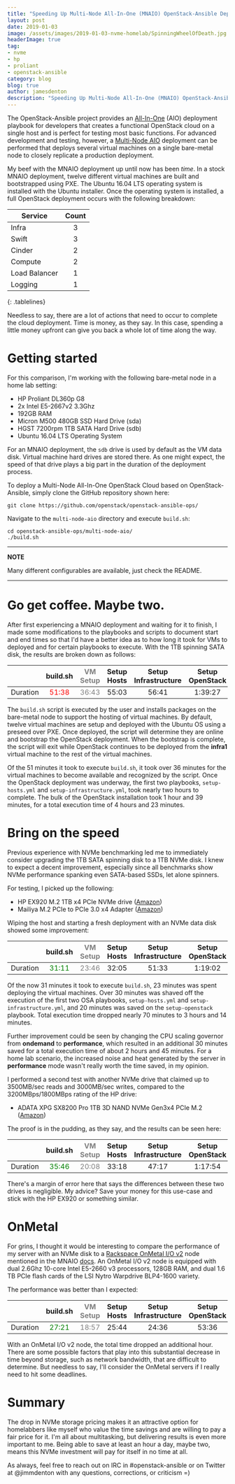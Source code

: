 ```yaml
---
title: "Speeding Up Multi-Node All-In-One (MNAIO) OpenStack-Ansible Deployments"
layout: post
date: 2019-01-03
image: /assets/images/2019-01-03-nvme-homelab/SpinningWheelOfDeath.jpg
headerImage: true
tag:
- nvme
- hp
- proliant
- openstack-ansible
category: blog
blog: true
author: jamesdenton
description: "Speeding Up Multi-Node All-In-One (MNAIO) OpenStack-Ansible Deployments w/ NVMe"
---
```


<style>
.tablelines table, .tablelines td, .tablelines th {
        border: 1px solid black;
        }
</style>

The OpenStack-Ansible project provides an [All-In-One](https://docs.openstack.org/openstack-ansible/latest/user/aio/quickstart.html) (AIO) deployment playbook for developers that creates a functional OpenStack cloud on a single host and is perfect for testing most basic functions. For advanced development and testing, however, a [Multi-Node AIO](https://github.com/openstack/openstack-ansible-ops/tree/master/multi-node-aio) deployment can be performed that deploys several virtual machines on a single bare-metal node to closely replicate a production deployment.

<!--more-->
My beef with the MNAIO deployment up until now has been _time_. In a stock MNAIO deployment, twelve different virtual machines are built and bootstrapped using PXE. The Ubuntu 16.04 LTS operating system is installed with the Ubuntu installer. Once the operating system is installed, a full OpenStack deployment occurs with the following breakdown:

| Service       | Count |
|---------------|:-----:|
| Infra         | 3     |
| Swift         | 3     |
| Cinder        | 2     |
| Compute       | 2     |
| Load Balancer | 1     |
| Logging       | 1     |
{: .tablelines}

Needless to say, there are a lot of actions that need to occur to complete the cloud deployment. Time is money, as they say. In this case, spending a little money upfront can give you back a whole lot of time along the way.
 
# Getting started

For this comparison, I'm working with the following bare-metal node in a home lab setting:

- HP Proliant DL360p G8
- 2x Intel E5-2667v2 3.3Ghz
- 192GB RAM
- Micron M500 480GB SSD Hard Drive (sda)
- HGST 7200rpm 1TB SATA Hard Drive (sdb)
- Ubuntu 16.04 LTS Operating System

For an MNAIO deployment, the `sdb` drive is used by default as the VM data disk. Virtual machine hard drives are stored there. As one might expect, the speed of that drive plays a big part in the duration of the deployment process.

To deploy a Multi-Node All-In-One OpenStack Cloud based on OpenStack-Ansible, simply clone the GitHub repository shown here:

```
git clone https://github.com/openstack/openstack-ansible-ops/
```

Navigate to the `multi-node-aio` directory and execute `build.sh`:

```
cd openstack-ansible-ops/multi-node-aio/
./build.sh
```

---
**NOTE**

Many different configurables are available, just check the README.

---

# Go get coffee. Maybe two.

After first experiencing a MNAIO deployment and waiting for it to finish, I made some modifications to the playbooks and scripts to document start and end times so that I'd have a better idea as to how long it took for VMs to deployed and for certain playbooks to execute. With the 1TB spinning SATA disk, the results are broken down as follows:

|          | build.sh | <span style="color:grey">VM Setup</span> | Setup Hosts | Setup Infrastructure | Setup OpenStack | Total   |
|----------|:--------:|:--------:|:--------:|:--------:|:--------:|:--------:|
| Duration | <span style="color:red">51:38</span>    | <span style="color: grey">36:43</span>   | 55:03       | 56:41                | 1:39:27         | <span style="color:red">4:22:49</span> |

The `build.sh` script is executed by the user and installs packages on the bare-metal node to support the hosting of virtual machines. By default, twelve virtual machines are setup and deployed with the Ubuntu OS using a preseed over PXE. Once deployed, the script will determine they are online and bootstrap the OpenStack deployment. When the bootstrap is complete, the script will exit while OpenStack continues to be deployed from the **infra1** virtual machine to the rest of the virtual machines.

Of the 51 minutes it took to execute `build.sh`, it took over 36 minutes for the virtual machines to become available and recognized by the script. Once the OpenStack deployment was underway, the first two playbooks, `setup-hosts.yml` and `setup-infrastructure.yml`, took nearly two hours to complete. The bulk of the OpenStack installation took 1 hour and 39 minutes, for a total execution time of 4 hours and 23 minutes.


# Bring on the speed

Previous experience with NVMe benchmarking led me to immediately consider upgrading the 1TB SATA spinning disk to a 1TB NVMe disk. I knew to expect a decent improvement, especially since all benchmarks show NVMe performance spanking even SATA-based SSDs, let alone spinners. 

For testing, I picked up the following:

- HP EX920 M.2 1TB x4 PCIe NVMe drive ([Amazon](https://amzn.to/2GVDfMn))
- Mailiya M.2 PCIe to PCIe 3.0 x4 Adapter ([Amazon](https://amzn.to/2LNVZMJ))

Wiping the host and starting a fresh deployment with an NVMe data disk showed some improvement: 

|          | build.sh | <span style="color:grey">VM Setup</span> | Setup Hosts | Setup Infrastructure | Setup OpenStack | Total   |
|----------|:--------:|:--------:|:--------:|:--------:|:--------:|:--------:|
| Duration | <span style="color:green">31:11</span> | <span style="color:grey">23:46</span>   | 32:05       | 51:33                | 1:19:02         | <span style="color:green">3:13:51</span> |

Of the now 31 minutes it took to execute `build.sh`, 23 minutes was spent deploying the virtual machines. Over 30 minutes was shaved off the execution of the first two OSA playbooks, `setup-hosts.yml` and `setup-infrastructure.yml`, and 20 minutes was saved on the `setup-openstack` playbook. Total execution time dropped nearly 70 minutes to 3 hours and 14 minutes.

Further improvement could be seen by changing the CPU scaling governor from **ondemand** to **performance**, which resulted in an additional 30 minutes saved for a total execution time of about 2 hours and 45 minutes. For a home lab scenario, the increased noise and heat generated by the server in **performance** mode wasn't really worth the time saved, in my opinion.

I performed a second test with another NVMe drive that claimed up to 3500MB/sec reads and 3000MB/sec writes, compared to the 3200MBps/1800MBps rating of the HP drive:

- ADATA XPG SX8200 Pro 1TB 3D NAND NVMe Gen3x4 PCIe M.2 ([Amazon](https://amzn.to/2RsX7KZ))

The proof is in the pudding, as they say, and the results can be seen here:

|          | build.sh | <span style="color:grey">VM Setup</span> | Setup Hosts | Setup Infrastructure | Setup OpenStack | Total   |
|----------|:--------:|:--------:|:--------:|:--------:|:--------:|:--------:|
| Duration | <span style="color:green">35:46</span> | <span style="color:grey">20:08</span>   | 33:18       | 47:17                | 1:17:54         | <span style="color:green">3:14:15</span> |

There's a margin of error here that says the differences between these two drives is negligible. My advice? Save your money for this use-case and stick with the HP EX920 or something similar.

# OnMetal

For grins, I thought it would be interesting to compare the performance of my server with an NVMe disk to a [Rackspace OnMetal I/O v2](https://www.rackspace.com/en-us/cloud/servers/onmetal) node mentioned in the MNAIO [docs](https://github.com/busterswt/openstack-ansible-ops/tree/master/multi-node-aio). An OnMetal I/O v2 node is equipped with dual 2.6Ghz 10-core Intel E5-2660 v3 processors, 128GB RAM, and dual 1.6 TB PCIe flash cards of the LSI Nytro Warpdrive BLP4-1600 variety. 

The performance was better than I expected:

|          | build.sh | <span style="color:grey">VM Setup</span> | Setup Hosts | Setup Infrastructure | Setup OpenStack | Total   |
|----------|:--------:|:--------:|:--------:|:--------:|:--------:|:--------:|
| Duration | <span style="color:green">27:21</span> | <span style="color:grey">18:57</span>   | 25:44       | 24:36                | 53:36         | <span style="color:green">2:11:17</span> |

With an OnMetal I/O v2 node, the total time dropped an additional hour. There are some possible factors that play into this substantial decrease in time beyond storage, such as network bandwidth, that are difficult to determine. But needless to say, I'll consider the OnMetal servers if I really need to hit some deadlines.

# Summary

The drop in NVMe storage pricing makes it an attractive option for homelabbers like myself who value the time savings and are willing to pay a fair price for it. I'm all about multitasking, but delivering results is even more important to me. Being able to save at least an hour a day, maybe two, means this NVMe investment will pay for itself in no time at all.

As always, feel free to reach out on IRC in #openstack-ansible or on Twitter at @jimmdenton with any questions, corrections, or criticism =)